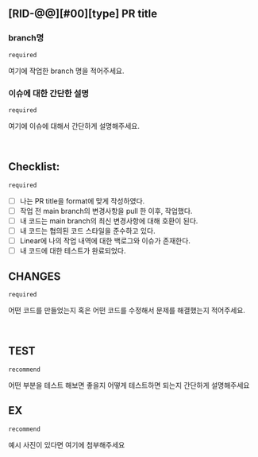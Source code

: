 ## [RID-@@][#00][type] PR title

### branch명

`required`

여기에 작업한 branch 명을 적어주세요.

### 이슈에 대한 간단한 설명

`required`

여기에 이슈에 대해서 간단하게 설명해주세요.

<br>

## Checklist:

`required`

- [ ] 나는 PR title을 format에 맞게 작성하였다.
- [ ] 작업 전 main branch의 변경사항을 pull 한 이후, 작업했다.
- [ ] 내 코드는 main branch의 최신 변경사항에 대해 호환이 된다.
- [ ] 내 코드는 협의된 코드 스타일을 준수하고 있다.
- [ ] Linear에 나의 작업 내역에 대한 백로그와 이슈가 존재한다.
- [ ] 내 코드에 대한 테스트가 완료되었다.

## CHANGES

`required`

어떤 코드를 만들었는지 혹은 어떤 코드를 수정해서 문제를 해결했는지 적어주세요.

<br>

## TEST

`recommend`

어떤 부분을 테스트 해보면 좋을지 어떻게 테스트하면 되는지 간단하게 설명해주세요

## EX

`recommend`

예시 사진이 있다면 여기에 첨부해주세요
